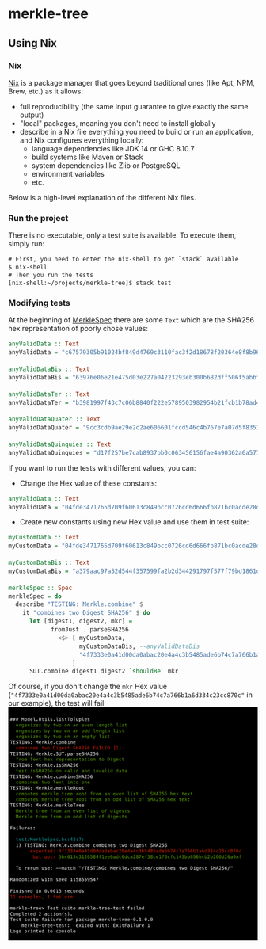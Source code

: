 # merkle-tree

## Using Nix

### Nix

[Nix](https://nixos.org/) is a package manager that goes beyond traditional ones (like Apt, NPM, Brew, etc.) as it
allows:

* full reproducibility (the same input guarantee to give exactly the same output)
* "local" packages, meaning you don't need to install globally
* describe in a Nix file everything you need to build or run an application, and Nix configures everything locally:
    * language dependencies like JDK 14 or GHC 8.10.7
    * build systems like Maven or Stack
    * system dependencies like Zlib or PostgreSQL
    * environment variables
    * etc.

Below is a high-level explanation of the different Nix files.

### Run the project

There is no executable, only a test suite is available. To execute them, simply run:

```shell script
# First, you need to enter the nix-shell to get `stack` available
$ nix-shell
# Then you run the tests
[nix-shell:~/projects/merkle-tree]$ stack test
```

### Modifying tests

At the beginning of [MerkleSpec](test/MerkleSpec.hs) there are some `Text` which are the SHA256 hex representation of
poorly chose values:

```haskell
anyValidData :: Text
anyValidData = "c67579305b91024bf849d4769c3110fac3f2d18678f20364e8f8b961cfcc8758" --Hex representation of "anyValidData"

anyValidDataBis :: Text
anyValidDataBis = "63976e06e21e475d03e227a04223293eb300b682dff506f5abbf981505bef520" --Hex representation of "anyValidDataBis"

anyValidDataTer :: Text
anyValidDataTer = "b3981997f43c7c06b8840f222e5789503982954b21fcb1b78ad4c27a246f8597" --Hex representation of "anyValidDataTer"

anyValidDataQuater :: Text
anyValidDataQuater = "9cc3cdb9ae29e2c2ae606601fccd546c4b767e7a07d5f8353f40484b20067304" --Hex representation of "anyValidDataQuater"

anyValidDataQuinquies :: Text
anyValidDataQuinquies = "d17f257be7cab8937bb0c063456156fae4a90362a6a5774faf7f0eec63028450" --Hex representation of "anyValidDataQuinquies"
```

If you want to run the tests with different values, you can:

- Change the Hex value of these constants:

```haskell
anyValidData :: Text
anyValidData = "04fde3471765d709f60613c849bcc0726cd6d666fb871bc0acde28dbe227a1e8" --Hex representation of "myCustomData"
```

- Create new constants using new Hex value and use them in test suite:

```haskell
myCustomData :: Text
myCustomData = "04fde3471765d709f60613c849bcc0726cd6d666fb871bc0acde28dbe227a1e8" --Hex representation of "myCustomData"

myCustomDataBis :: Text
myCustomDataBis = "a379aac97a52d544f357599fa2b2d344291797f577f79bd1861d1e0b71c6a682" --Hex representation of "myCustomDataBis"

merkleSpec :: Spec
merkleSpec = do
  describe "TESTING: Merkle.combine" $
    it "combines two Digest SHA256" $ do
      let [digest1, digest2, mkr] =
            fromJust . parseSHA256
              <$> [ myCustomData,
                    myCustomDataBis, --anyValidDataBis
                    "4f7333e0a41d00da0abac20e4a4c3b5485ade6b74c7a766b1a6d334c23cc870c"
                  ]
      SUT.combine digest1 digest2 `shouldBe` mkr
```

Of course, if you don't change the `mkr` Hex value (`"4f7333e0a41d00da0abac20e4a4c3b5485ade6b74c7a766b1a6d334c23cc870c"`
in our example), the test will fail:
![img.png](img.png)